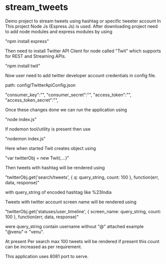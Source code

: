 # stream_tweets
Demo project to stream tweets using hashtag or specific tweeter account
In This project Node Js (Express Js) is used. 
After downloading project need to add node modules and express modules by using
 
"npm install express"

 
Then need to install Twitter API Client for node called "Twit" which supports for REST and Streaming APIs.

"npm install twit"

Now user need to add twitter developer account credentials in config file. 

path: config/TwitterApiConfig.json

"consumer_key":"",
"consumer_secret":"",
"access_token":"",
"access_token_secret":"",
 
Once these changes done we can run the application using 

"node index.js"

If nodemon tool/utility is present then use

"nodemon index.js"

Here when started Twit creates object using 

"var twitterObj = new Twit(....)"
  
Then tweets with hashtag will be rendered using 

"twitterObj.get('search/tweets', { q: query_string, count: 100 }, function(err, data, response)"

with query_string of encoded hashtag like %23India

Tweets with twitter account screen name will be rendered using 

"twitterObj.get('statuses/user_timeline', { screen_name: query_string, count: 100 }, function(err, data, response)"

were query_string contain username without "@" attached example "@venu"-> "venu".

At present Per search max 100 tweets will be rendered if present this count can be increased as per requirement. 

This application uses 8081 port to serve. 
